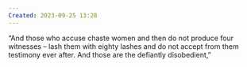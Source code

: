 ```yaml
---
Created: 2023-09-25 13:28
---
```

“And those who accuse chaste women and then do not produce four witnesses – lash them with eighty lashes and do not accept from them testimony ever after. And those are the defiantly disobedient,”
